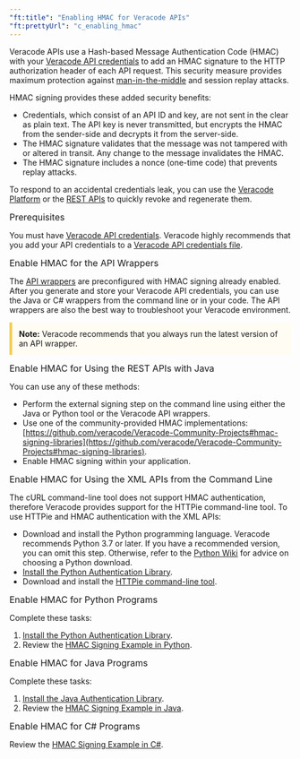 ```yaml
---
"ft:title": "Enabling HMAC for Veracode APIs"
"ft:prettyUrl": "c_enabling_hmac"
---
```

Veracode APIs use a Hash-based Message Authentication Code (HMAC) with your [Veracode API credentials](https://docs.veracode.com/r/c_api_credentials3) to add an HMAC signature to the HTTP authorization header of each API request. This security measure provides maximum protection against [man-in-the-middle](https://www.veracode.com/security/man-middle-attack) and session replay attacks.

HMAC signing provides these added security benefits:

- Credentials, which consist of an API ID and key, are not sent in the clear as plain text. The API key is never transmitted, but encrypts the HMAC from the sender-side and decrypts it from the server-side.
- The HMAC signature validates that the message was not tampered with or altered in transit. Any change to the message invalidates the HMAC.
- The HMAC signature includes a nonce (one-time code) that prevents replay attacks.

To respond to an accidental credentials leak, you can use the [Veracode Platform](https://docs.veracode.com/r/c_api_credentials3) or the [REST APIs](https://docs.veracode.com/r/c_identity_gen_creds) to quickly revoke and regenerate them.

<p><span style="font-size: medium;">Prerequisites</span></p>

You must have [Veracode API credentials](https://docs.veracode.com/r/c_api_credentials3). Veracode highly recommends that you add your API credentials to a [Veracode API credentials file](https://docs.veracode.com/r/c_configure_api_cred_file).

<p><span style="font-size: medium;">Enable HMAC for the API Wrappers</span></p>

The [API wrappers](https://docs.veracode.com/r/c_about_wrappers) are preconfigured with HMAC signing already enabled. After you generate and store your Veracode API credentials, you can use the Java or C# wrappers from the command line or in your code. The API wrappers are also the best way to troubleshoot your Veracode environment.

<p style="background-color:#FFFCF3; padding: 12px; border-left: 5px solid #F7CD55;">
<b>Note:</b> Veracode recommends that you always run the latest version of an API wrapper.</p>

<p><span style="font-size: medium;">Enable HMAC for Using the REST APIs with Java</span></p>

You can use any of these methods:

- Perform the external signing step on the command line using either the Java or Python tool or the Veracode API wrappers.
- Use one of the community-provided HMAC implementations: [https://github.com/veracode/Veracode-Community-Projects#hmac-signing-libraries](https://github.com/veracode/Veracode-Community-Projects#hmac-signing-libraries).
- Enable HMAC signing within your application.

<p><span style="font-size: medium;">Enable HMAC for Using the XML APIs from the Command Line</span></p>

The cURL command-line tool does not support HMAC authentication, therefore Veracode provides support for the HTTPie command-line tool. To use HTTPie and HMAC authentication with the XML APIs:

- Download and install the Python programming language. Veracode recommends Python 3.7 or later. If you have a recommended version, you can omit this step. Otherwise, refer to the [Python Wiki](https://wiki.python.org/moin/BeginnersGuide/Download) for advice on choosing a Python download.
- [Install the Python Authentication Library](https://docs.veracode.com/r/t_install_api_authen).
- Download and install the [HTTPie command-line tool](https://docs.veracode.com/r/c_httpie_tool).

<p><span style="font-size: medium;">Enable HMAC for Python Programs</span></p>

Complete these tasks:

1. [Install the Python Authentication Library](https://docs.veracode.com/r/t_install_api_authen).
2. Review the [HMAC Signing Example in Python](https://docs.veracode.com/r/c_hmac_signing_example_python).

<p><span style="font-size: medium;">Enable HMAC for Java Programs</span></p>

Complete these tasks:

1. [Install the Java Authentication Library](https://docs.veracode.com/r/t_configure_java_library).
2. Review the [HMAC Signing Example in Java](https://docs.veracode.com/r/c_hmac_signing_example).

<p><span style="font-size: medium;">Enable HMAC for C# Programs</span></p>

Review the [HMAC Signing Example in C#](https://docs.veracode.com/r/c_hmac_signing_example_c_sharp).